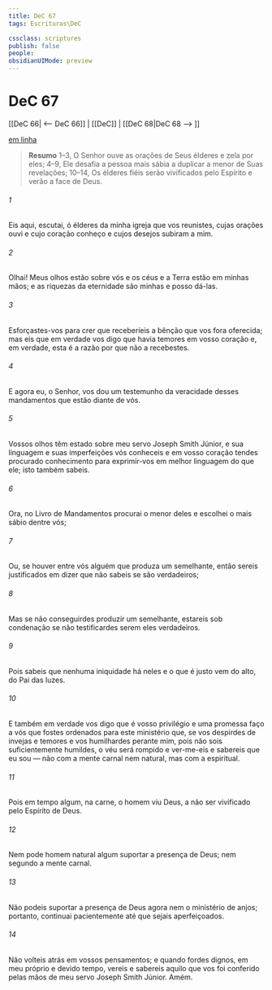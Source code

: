 ```yaml
---
title: DeC 67
tags: Escrituras\DeC

cssclass: scriptures
publish: false
people:
obsidianUIMode: preview
---
```


# DeC 67
[[DeC 66| <-- DeC 66]] | [[DeC]] | [[DeC 68|DeC 68 --> ]]

[em linha](https://churchofjesuschrist.org/study/scriptures/dc-testament/dc/67?lang=por)

> __Resumo__
1–3, O Senhor ouve as orações de Seus élderes e zela por eles; 4–9, Ele desafia a pessoa mais sábia a duplicar a menor de Suas revelações; 10–14, Os élderes fiéis serão vivificados pelo Espírito e verão a face de Deus.

###### 1 
Eis aqui, escutai, ó élderes da minha igreja que vos reunistes, cujas orações ouvi e cujo coração conheço e cujos desejos subiram a mim.

###### 2 
Olhai! Meus olhos estão sobre vós e os céus e a Terra estão em minhas mãos; e as riquezas da eternidade são minhas e posso dá-las.

###### 3 
Esforçastes-vos para crer que receberíeis a bênção que vos fora oferecida; mas eis que em verdade vos digo que havia temores em vosso coração e, em verdade, esta é a razão por que não a recebestes.

###### 4 
E agora eu, o Senhor, vos dou um testemunho da veracidade desses mandamentos que estão diante de vós.

###### 5 
Vossos olhos têm estado sobre meu servo Joseph Smith Júnior, e sua linguagem e suas imperfeições vós conheceis e em vosso coração tendes procurado conhecimento para exprimir-vos em melhor linguagem do que ele; isto também sabeis.

###### 6 
Ora, no Livro de Mandamentos procurai o menor deles e escolhei o mais sábio dentre vós;

###### 7 
Ou, se houver entre vós alguém que produza um semelhante, então sereis justificados em dizer que não sabeis se são verdadeiros;

###### 8 
Mas se não conseguirdes produzir um semelhante, estareis sob condenação se não testificardes serem eles verdadeiros.

###### 9 
Pois sabeis que nenhuma iniquidade há neles e o que é justo vem do alto, do Pai das luzes.

###### 10 
E também em verdade vos digo que é vosso privilégio e uma promessa faço a vós que fostes ordenados para este ministério que, se vos despirdes de invejas e temores e vos humilhardes perante mim, pois não sois suficientemente humildes, o véu será rompido e ver-me-eis e sabereis que eu sou — não com a mente carnal nem natural, mas com a espiritual.

###### 11 
Pois em tempo algum, na carne, o homem viu Deus, a não ser vivificado pelo Espírito de Deus.

###### 12 
Nem pode homem natural algum suportar a presença de Deus; nem segundo a mente carnal.

###### 13 
Não podeis suportar a presença de Deus agora nem o ministério de anjos; portanto, continuai pacientemente até que sejais aperfeiçoados.

###### 14 
Não volteis atrás em vossos pensamentos; e quando fordes dignos, em meu próprio e devido tempo, vereis e sabereis aquilo que vos foi conferido pelas mãos de meu servo Joseph Smith Júnior. Amém.

